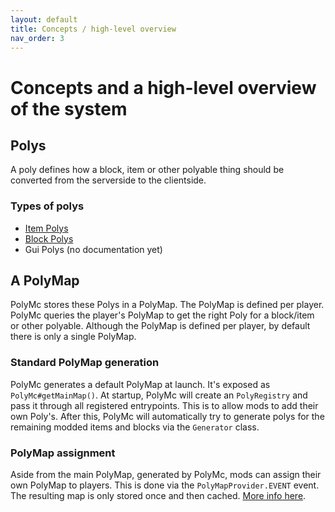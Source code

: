 ```yaml
---
layout: default
title: Concepts / high-level overview
nav_order: 3
---
```


# Concepts and a high-level overview of the system

## Polys
A poly defines how a block, item or other polyable thing should be converted from the serverside to the clientside.

### Types of polys
* [Item Polys](item-polys.html)
* [Block Polys](block-polys.html)
* Gui Polys (no documentation yet)

## A PolyMap
PolyMc stores these Polys in a PolyMap. The PolyMap is defined per player. 
PolyMc queries the player's PolyMap to get the right Poly for a block/item or other polyable.
Although the PolyMap is defined per player, by default there is only a single PolyMap.

### Standard PolyMap generation
PolyMc generates a default PolyMap at launch. It's exposed as `PolyMc#getMainMap()`. 
At startup, PolyMc will create an `PolyRegistry` and pass it through all registered entrypoints. This is to allow mods to add their own Poly's. 
After this, PolyMc will automatically try to generate polys for the remaining modded items and blocks via the `Generator` class.

### PolyMap assignment
Aside from the main PolyMap, generated by PolyMc, mods can assign their own PolyMap to players. This is done via the `PolyMapProvider.EVENT` event.
The resulting map is only stored once and then cached. [More info here](examples.html#creating-a-custom-polymap).